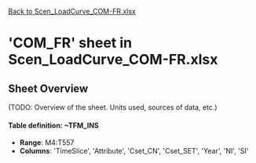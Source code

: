 [Back to Scen_LoadCurve_COM-FR.xlsx](README.md)

# 'COM_FR' sheet in Scen_LoadCurve_COM-FR.xlsx

## Sheet Overview

(TODO: Overview of the sheet. Units used, sources of data, etc.)

#### Table definition: ~TFM_INS
- **Range**: M4:T557
- **Columns**: 'TimeSlice', 'Attribute', 'Cset_CN', 'Cset_SET', 'Year', 'NI', 'SI'

